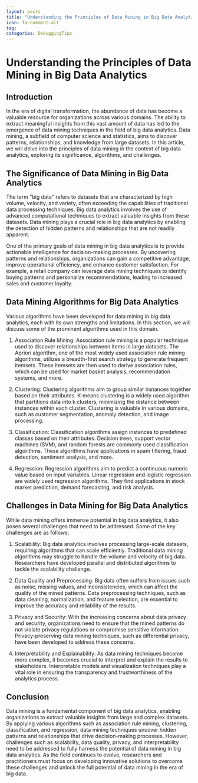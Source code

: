 ```yaml
---
layout: posts
title: "Understanding the Principles of Data Mining in Big Data Analytics"
icon: fa-comment-alt
tag:      
categories: DebuggingTips
---
```



# Understanding the Principles of Data Mining in Big Data Analytics

## Introduction

In the era of digital transformation, the abundance of data has become a valuable resource for organizations across various domains. The ability to extract meaningful insights from this vast amount of data has led to the emergence of data mining techniques in the field of big data analytics. Data mining, a subfield of computer science and statistics, aims to discover patterns, relationships, and knowledge from large datasets. In this article, we will delve into the principles of data mining in the context of big data analytics, exploring its significance, algorithms, and challenges.

## The Significance of Data Mining in Big Data Analytics

The term "big data" refers to datasets that are characterized by high volume, velocity, and variety, often exceeding the capabilities of traditional data processing techniques. Big data analytics involves the use of advanced computational techniques to extract valuable insights from these datasets. Data mining plays a crucial role in big data analytics by enabling the detection of hidden patterns and relationships that are not readily apparent.

One of the primary goals of data mining in big data analytics is to provide actionable intelligence for decision-making processes. By uncovering patterns and relationships, organizations can gain a competitive advantage, improve operational efficiency, and enhance customer satisfaction. For example, a retail company can leverage data mining techniques to identify buying patterns and personalize recommendations, leading to increased sales and customer loyalty.

## Data Mining Algorithms for Big Data Analytics

Various algorithms have been developed for data mining in big data analytics, each with its own strengths and limitations. In this section, we will discuss some of the prominent algorithms used in this domain.

1. Association Rule Mining: Association rule mining is a popular technique used to discover relationships between items in large datasets. The Apriori algorithm, one of the most widely used association rule mining algorithms, utilizes a breadth-first search strategy to generate frequent itemsets. These itemsets are then used to derive association rules, which can be used for market basket analysis, recommendation systems, and more.

2. Clustering: Clustering algorithms aim to group similar instances together based on their attributes. K-means clustering is a widely used algorithm that partitions data into k clusters, minimizing the distance between instances within each cluster. Clustering is valuable in various domains, such as customer segmentation, anomaly detection, and image processing.

3. Classification: Classification algorithms assign instances to predefined classes based on their attributes. Decision trees, support vector machines (SVM), and random forests are commonly used classification algorithms. These algorithms have applications in spam filtering, fraud detection, sentiment analysis, and more.

4. Regression: Regression algorithms aim to predict a continuous numeric value based on input variables. Linear regression and logistic regression are widely used regression algorithms. They find applications in stock market prediction, demand forecasting, and risk analysis.

## Challenges in Data Mining for Big Data Analytics

While data mining offers immense potential in big data analytics, it also poses several challenges that need to be addressed. Some of the key challenges are as follows:

1. Scalability: Big data analytics involves processing large-scale datasets, requiring algorithms that can scale efficiently. Traditional data mining algorithms may struggle to handle the volume and velocity of big data. Researchers have developed parallel and distributed algorithms to tackle the scalability challenge.

2. Data Quality and Preprocessing: Big data often suffers from issues such as noise, missing values, and inconsistencies, which can affect the quality of the mined patterns. Data preprocessing techniques, such as data cleaning, normalization, and feature selection, are essential to improve the accuracy and reliability of the results.

3. Privacy and Security: With the increasing concerns about data privacy and security, organizations need to ensure that the mined patterns do not violate privacy regulations or compromise sensitive information. Privacy-preserving data mining techniques, such as differential privacy, have been developed to address these concerns.

4. Interpretability and Explainability: As data mining techniques become more complex, it becomes crucial to interpret and explain the results to stakeholders. Interpretable models and visualization techniques play a vital role in ensuring the transparency and trustworthiness of the analytics process.

## Conclusion

Data mining is a fundamental component of big data analytics, enabling organizations to extract valuable insights from large and complex datasets. By applying various algorithms such as association rule mining, clustering, classification, and regression, data mining techniques uncover hidden patterns and relationships that drive decision-making processes. However, challenges such as scalability, data quality, privacy, and interpretability need to be addressed to fully harness the potential of data mining in big data analytics. As the field continues to evolve, researchers and practitioners must focus on developing innovative solutions to overcome these challenges and unlock the full potential of data mining in the era of big data.